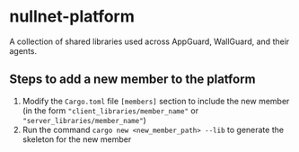 # nullnet-platform
A collection of shared libraries used across AppGuard, WallGuard, and their agents.

## Steps to add a new member to the platform
1. Modify the `Cargo.toml` file `[members]` section to include the new member (in the form `"client_libraries/member_name"` or `"server_libraries/member_name"`)
2. Run the command `cargo new <new_member_path> --lib` to generate the skeleton for the new member
